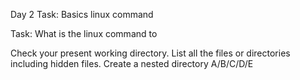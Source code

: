 Day 2 Task: Basics linux command

Task: What is the linux command to

Check your present working directory.
List all the files or directories including hidden files.
Create a nested directory A/B/C/D/E
